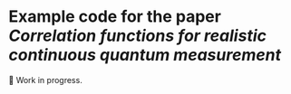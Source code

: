 # Example code for the paper *Correlation functions for realistic continuous quantum measurement*

🚧 Work in progress.
